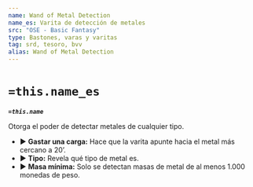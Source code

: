 ```yaml
---
name: Wand of Metal Detection
name_es: Varita de detección de metales
src: "OSE - Basic Fantasy"
type: Bastones, varas y varitas
tag: srd, tesoro, bvv
alias: Wand of Metal Detection
---
```

# `=this.name_es` 

**_`=this.name`_**

Otorga el poder de detectar metales de cualquier tipo. 
- ▶ **Gastar una carga:** Hace que la varita apunte hacia el metal más cercano a 20’. 
- ▶ **Tipo:** Revela qué tipo de metal es. 
- ▶ **Masa mínima:** Solo se detectan masas de metal de al menos 1.000 monedas de peso.

